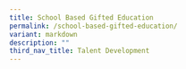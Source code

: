 ```yaml
---
title: School Based Gifted Education
permalink: /school-based-gifted-education/
variant: markdown
description: ""
third_nav_title: Talent Development
---
```

